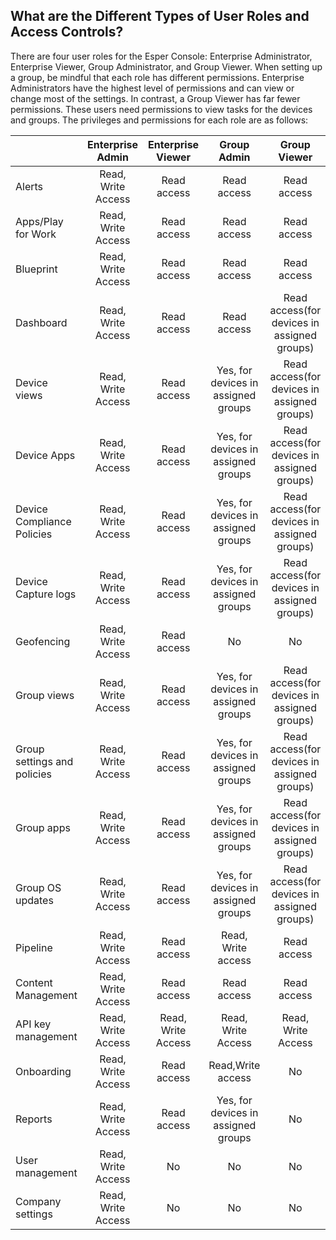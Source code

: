 ## What are the Different Types of User Roles and Access Controls?

There are four user roles for the Esper Console: Enterprise Administrator, Enterprise Viewer, Group Administrator, and Group Viewer. When setting up a group, be mindful that each role has different permissions. Enterprise Administrators have the highest level of permissions and can view or change most of the settings. In contrast, a Group Viewer has far fewer permissions. These users need permissions to view tasks for the devices and groups. The privileges and permissions for each role are as follows:

|                             |  Enterprise Admin  |  Enterprise Viewer |             Group Admin             |                 Group Viewer                |
|-----------------------------|:------------------:|:------------------:|:-----------------------------------:|:-------------------------------------------:|
| Alerts                      | Read, Write Access |     Read access    |             Read access             |                 Read access                 |
| Apps/Play for Work          | Read, Write Access |     Read access    |             Read access             |                 Read access                 |
| Blueprint                   | Read, Write Access |     Read access    |             Read access             |                 Read access                 |
| Dashboard                   | Read, Write Access |     Read access    |             Read access             | Read access(for devices in assigned groups) |
| Device views                | Read, Write Access |     Read access    | Yes, for devices in assigned groups | Read access(for devices in assigned groups) |
| Device Apps                 | Read, Write Access |     Read access    | Yes, for devices in assigned groups | Read access(for devices in assigned groups) |
| Device Compliance Policies  | Read, Write Access |     Read access    | Yes, for devices in assigned groups | Read access(for devices in assigned groups) |
| Device Capture logs         | Read, Write Access |     Read access    | Yes, for devices in assigned groups | Read access(for devices in assigned groups) |
| Geofencing                  | Read, Write Access |     Read access    |                  No                 |                      No                     |
| Group views                 | Read, Write Access |     Read access    | Yes, for devices in assigned groups | Read access(for devices in assigned groups) |
| Group settings and policies | Read, Write Access |     Read access    | Yes, for devices in assigned groups | Read access(for devices in assigned groups) |
| Group apps                  | Read, Write Access |     Read access    | Yes, for devices in assigned groups | Read access(for devices in assigned groups) |
| Group OS updates            | Read, Write Access |     Read access    | Yes, for devices in assigned groups | Read access(for devices in assigned groups) |
| Pipeline                    | Read, Write Access |     Read access    |             Read, Write access      |                 Read access                 |
| Content Management          | Read, Write Access |     Read access    |             Read access             |                 Read access                 |
| API key management          | Read, Write Access | Read, Write Access |          Read, Write Access         |              Read, Write Access             |
| Onboarding                  | Read, Write Access |     Read access    |          Read,Write access          |                      No                     |
| Reports                     | Read, Write Access |     Read access    | Yes, for devices in assigned groups |                      No                     |
| User management             | Read, Write Access |         No         |                  No                 |                      No                     |
| Company settings            | Read, Write Access |         No         |                  No                 |                      No                     |
